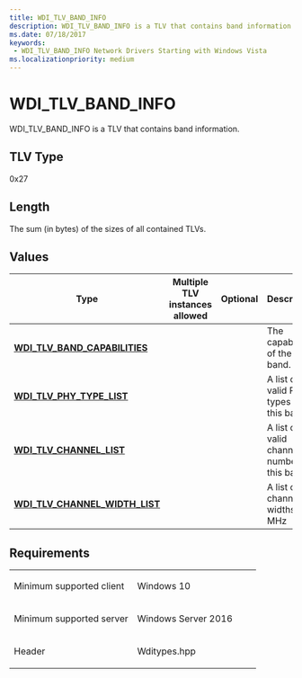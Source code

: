 ```yaml
---
title: WDI_TLV_BAND_INFO
description: WDI_TLV_BAND_INFO is a TLV that contains band information.
ms.date: 07/18/2017
keywords:
 - WDI_TLV_BAND_INFO Network Drivers Starting with Windows Vista
ms.localizationpriority: medium
---
```


# WDI\_TLV\_BAND\_INFO


WDI\_TLV\_BAND\_INFO is a TLV that contains band information.

## TLV Type


0x27

## Length


The sum (in bytes) of the sizes of all contained TLVs.

## Values


| Type                                                                 | Multiple TLV instances allowed | Optional | Description                                   |
|----------------------------------------------------------------------|--------------------------------|----------|-----------------------------------------------|
| [**WDI\_TLV\_BAND\_CAPABILITIES**](wdi-tlv-band-capabilities.md)    |                                |          | The capabilities of the band.                 |
| [**WDI\_TLV\_PHY\_TYPE\_LIST**](wdi-tlv-phy-type-list.md)           |                                |          | A list of valid PHY types in this band.       |
| [**WDI\_TLV\_CHANNEL\_LIST**](wdi-tlv-channel-list.md)              |                                |          | A list of valid channel numbers in this band. |
| [**WDI\_TLV\_CHANNEL\_WIDTH\_LIST**](wdi-tlv-channel-width-list.md) |                                |          | A list of channel widths in MHz               |

 

Requirements
------------

<table>
<colgroup>
<col width="50%" />
<col width="50%" />
</colgroup>
<tbody>
<tr class="odd">
<td><p>Minimum supported client</p></td>
<td><p>Windows 10</p></td>
</tr>
<tr class="even">
<td><p>Minimum supported server</p></td>
<td><p>Windows Server 2016</p></td>
</tr>
<tr class="odd">
<td><p>Header</p></td>
<td>Wditypes.hpp</td>
</tr>
</tbody>
</table>

 

 




